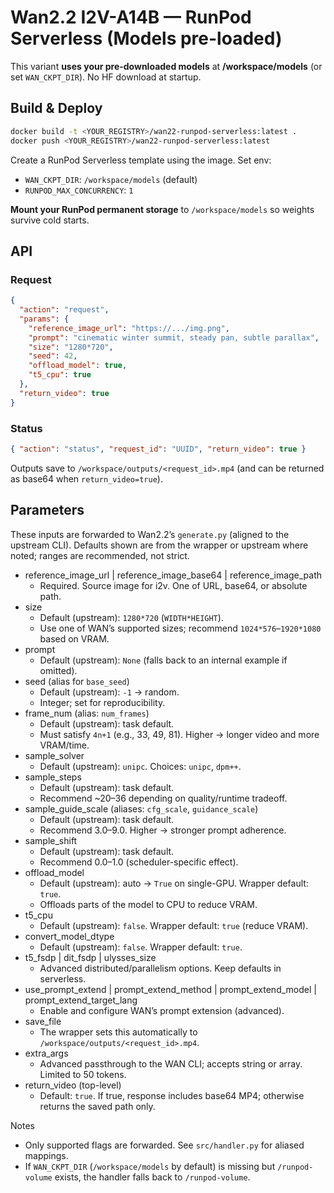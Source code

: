 # Wan2.2 I2V-A14B — RunPod Serverless (Models pre-loaded)

This variant **uses your pre-downloaded models** at **/workspace/models** (or set `WAN_CKPT_DIR`). No HF download at startup.

## Build & Deploy
```bash
docker build -t <YOUR_REGISTRY>/wan22-runpod-serverless:latest .
docker push <YOUR_REGISTRY>/wan22-runpod-serverless:latest
```
Create a RunPod Serverless template using the image. Set env:
- `WAN_CKPT_DIR`: `/workspace/models` (default)
- `RUNPOD_MAX_CONCURRENCY`: `1`

**Mount your RunPod permanent storage** to `/workspace/models` so weights survive cold starts.

## API
### Request
```json
{
  "action": "request",
  "params": {
    "reference_image_url": "https://.../img.png",
    "prompt": "cinematic winter summit, steady pan, subtle parallax",
    "size": "1280*720",
    "seed": 42,
    "offload_model": true,
    "t5_cpu": true
  },
  "return_video": true
}
```

### Status
```json
{ "action": "status", "request_id": "UUID", "return_video": true }
```

Outputs save to `/workspace/outputs/<request_id>.mp4` (and can be returned as base64 when `return_video=true`).

## Parameters
These inputs are forwarded to Wan2.2’s `generate.py` (aligned to the upstream CLI). Defaults shown are from the wrapper or upstream where noted; ranges are recommended, not strict.

- reference_image_url | reference_image_base64 | reference_image_path
  - Required. Source image for i2v. One of URL, base64, or absolute path.
- size
  - Default (upstream): `1280*720` (`WIDTH*HEIGHT`).
  - Use one of WAN’s supported sizes; recommend `1024*576`–`1920*1080` based on VRAM.
- prompt
  - Default (upstream): `None` (falls back to an internal example if omitted).
- seed (alias for `base_seed`)
  - Default (upstream): `-1` → random.
  - Integer; set for reproducibility.
- frame_num (alias: `num_frames`)
  - Default (upstream): task default.
  - Must satisfy `4n+1` (e.g., 33, 49, 81). Higher → longer video and more VRAM/time.
- sample_solver
  - Default (upstream): `unipc`. Choices: `unipc`, `dpm++`.
- sample_steps
  - Default (upstream): task default.
  - Recommend ~20–36 depending on quality/runtime tradeoff.
- sample_guide_scale (aliases: `cfg_scale`, `guidance_scale`)
  - Default (upstream): task default.
  - Recommend 3.0–9.0. Higher → stronger prompt adherence.
- sample_shift
  - Default (upstream): task default.
  - Recommend 0.0–1.0 (scheduler-specific effect).
- offload_model
  - Default (upstream): auto → `True` on single-GPU. Wrapper default: `true`.
  - Offloads parts of the model to CPU to reduce VRAM.
- t5_cpu
  - Default (upstream): `false`. Wrapper default: `true` (reduce VRAM).
- convert_model_dtype
  - Default (upstream): `false`. Wrapper default: `true`.
- t5_fsdp | dit_fsdp | ulysses_size
  - Advanced distributed/parallelism options. Keep defaults in serverless.
- use_prompt_extend | prompt_extend_method | prompt_extend_model | prompt_extend_target_lang
  - Enable and configure WAN’s prompt extension (advanced).
- save_file
  - The wrapper sets this automatically to `/workspace/outputs/<request_id>.mp4`.
- extra_args
  - Advanced passthrough to the WAN CLI; accepts string or array. Limited to 50 tokens.
- return_video (top-level)
  - Default: `true`. If true, response includes base64 MP4; otherwise returns the saved path only.

Notes
- Only supported flags are forwarded. See `src/handler.py` for aliased mappings.
- If `WAN_CKPT_DIR` (`/workspace/models` by default) is missing but `/runpod-volume` exists, the handler falls back to `/runpod-volume`.
